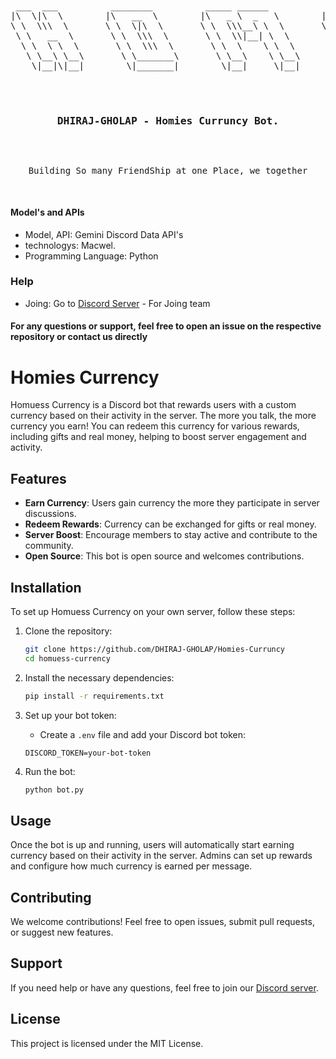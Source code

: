 <br>
<pre align="center">
 ___  ___          ________          _____ ______           ___          _______           ________          
|\  \|\  \        |\   __  \        |\   _ \  _   \        |\  \        |\  ___ \         |\   ____\         
\ \  \\\  \       \ \  \|\  \       \ \  \\\__\ \  \       \ \  \       \ \   __/|        \ \  \___|_        
 \ \   __  \       \ \  \\\  \       \ \  \\|__| \  \       \ \  \       \ \  \_|/__       \ \_____  \       
  \ \  \ \  \       \ \  \\\  \       \ \  \    \ \  \       \ \  \       \ \  \_|\ \       \|____|\  \      
   \ \__\ \__\       \ \_______\       \ \__\    \ \__\       \ \__\       \ \_______\        ____\_\  \     
    \|__|\|__|        \|_______|        \|__|     \|__|        \|__|        \|_______|       |\_________\    
                                                                                             \|_________|    
                                                                                                             
                                                                                                             

 <h3>DHIRAJ-GHOLAP - Homies Curruncy Bot.</h3>

Building So many FriendShip at one Place, we together 

</pre>

#### Model's and APIs
- Model, API:  Gemini Discord Data API's
- technologys: Macwel.
- Programming Language: Python 
### Help
- Joing: Go to [Discord Server](https://discord.gg/homies-here) - For Joing team


#### For any questions or support, feel free to open an issue on the respective repository or contact us directly 

# Homies Currency

Homuess Currency is a Discord bot that rewards users with a custom currency based on their activity in the server. The more you talk, the more currency you earn! You can redeem this currency for various rewards, including gifts and real money, helping to boost server engagement and activity.

## Features

- **Earn Currency**: Users gain currency the more they participate in server discussions.
- **Redeem Rewards**: Currency can be exchanged for gifts or real money.
- **Server Boost**: Encourage members to stay active and contribute to the community.
- **Open Source**: This bot is open source and welcomes contributions.

## Installation

To set up Homuess Currency on your own server, follow these steps:

1. Clone the repository:
    ```bash
    git clone https://github.com/DHIRAJ-GHOLAP/Homies-Curruncy
    cd homuess-currency
    ```

2. Install the necessary dependencies:
    ```bash
    pip install -r requirements.txt
    ```

3. Set up your bot token:
    - Create a `.env` file and add your Discord bot token:
    ```env
    DISCORD_TOKEN=your-bot-token
    ```

4. Run the bot:
    ```bash
    python bot.py
    ```

## Usage

Once the bot is up and running, users will automatically start earning currency based on their activity in the server. Admins can set up rewards and configure how much currency is earned per message.

## Contributing

We welcome contributions! Feel free to open issues, submit pull requests, or suggest new features.

## Support

If you need help or have any questions, feel free to join our [Discord server](https://discord.gg/homies-here).

## License

This project is licensed under the MIT License.
